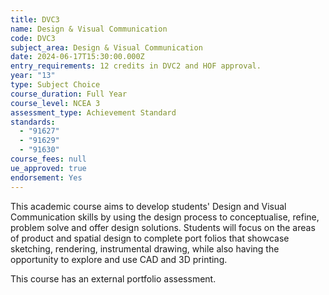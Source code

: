 ```yaml
---
title: DVC3
name: Design & Visual Communication
code: DVC3
subject_area: Design & Visual Communication
date: 2024-06-17T15:30:00.000Z
entry_requirements: 12 credits in DVC2 and HOF approval.
year: "13"
type: Subject Choice
course_duration: Full Year
course_level: NCEA 3
assessment_type: Achievement Standard
standards:
  - "91627"
  - "91629"
  - "91630"
course_fees: null
ue_approved: true
endorsement: Yes
---
```

This academic course aims to develop students' Design and Visual Communication skills by using the design process to conceptualise, refine, problem solve and offer design solutions. Students will focus on the areas of product and spatial design to complete port folios that showcase sketching, rendering, instrumental drawing, while also having the opportunity to explore and use CAD and 3D printing.

This course has an external portfolio assessment.
